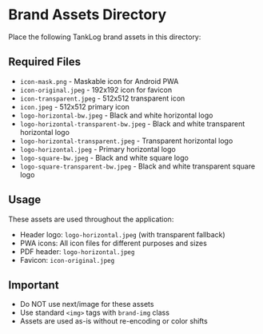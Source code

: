 # Brand Assets Directory

Place the following TankLog brand assets in this directory:

## Required Files

- `icon-mask.png` - Maskable icon for Android PWA
- `icon-original.jpeg` - 192x192 icon for favicon
- `icon-transparent.jpeg` - 512x512 transparent icon
- `icon.jpeg` - 512x512 primary icon
- `logo-horizontal-bw.jpeg` - Black and white horizontal logo
- `logo-horizontal-transparent-bw.jpeg` - Black and white transparent horizontal logo
- `logo-horizontal-transparent.jpeg` - Transparent horizontal logo
- `logo-horizontal.jpeg` - Primary horizontal logo
- `logo-square-bw.jpeg` - Black and white square logo
- `logo-square-transparent-bw.jpeg` - Black and white transparent square logo

## Usage

These assets are used throughout the application:

- Header logo: `logo-horizontal.jpeg` (with transparent fallback)
- PWA icons: All icon files for different purposes and sizes
- PDF header: `logo-horizontal.jpeg`
- Favicon: `icon-original.jpeg`

## Important

- Do NOT use next/image for these assets
- Use standard `<img>` tags with `brand-img` class
- Assets are used as-is without re-encoding or color shifts




